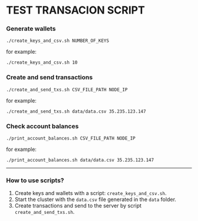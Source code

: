 # TEST TRANSACION SCRIPT

### Generate wallets
```
./create_keys_and_csv.sh NUMBER_OF_KEYS
```

for example:

```
./create_keys_and_csv.sh 10
```


### Create and send transactions
```
./create_and_send_txs.sh CSV_FILE_PATH NODE_IP
```

for example:
```
./create_and_send_txs.sh data/data.csv 35.235.123.147 
```


### Check account balances
```
./print_account_balances.sh CSV_FILE_PATH NODE_IP
```

for example:
```
./print_account_balances.sh data/data.csv 35.235.123.147
```

----

### How to use scripts?

1. Create keys and wallets with a script: `create_keys_and_csv.sh`.
2. Start the cluster with the `data.csv` file generated in the `data` folder.
3. Create transactions and send to the server by script `create_and_send_txs.sh`.

